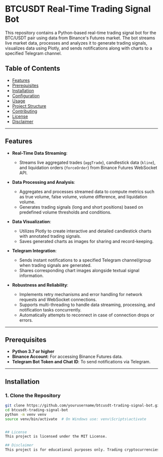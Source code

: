 # BTCUSDT Real-Time Trading Signal Bot

This repository contains a Python-based real-time trading signal bot for the BTC/USDT pair using data from Binance's Futures market. The bot streams live market data, processes and analyzes it to generate trading signals, visualizes data using Plotly, and sends notifications along with charts to a specified Telegram channel.

## Table of Contents

- [Features](#features)
- [Prerequisites](#prerequisites)
- [Installation](#installation)
- [Configuration](#configuration)
- [Usage](#usage)
- [Project Structure](#project-structure)
- [Contributing](#contributing)
- [License](#license)
- [Disclaimer](#disclaimer)

---

## Features

- **Real-Time Data Streaming**:
  - Streams live aggregated trades (`aggTrade`), candlestick data (`kline`), and liquidation orders (`forceOrder`) from Binance Futures WebSocket API.
  
- **Data Processing and Analysis**:
  - Aggregates and processes streamed data to compute metrics such as true volume, false volume, volume difference, and liquidation volume.
  - Generates trading signals (long and short positions) based on predefined volume thresholds and conditions.

- **Data Visualization**:
  - Utilizes Plotly to create interactive and detailed candlestick charts with annotated trading signals.
  - Saves generated charts as images for sharing and record-keeping.

- **Telegram Integration**:
  - Sends instant notifications to a specified Telegram channel/group when trading signals are generated.
  - Shares corresponding chart images alongside textual signal information.

- **Robustness and Reliability**:
  - Implements retry mechanisms and error handling for network requests and WebSocket connections.
  - Supports multi-threading to handle data streaming, processing, and notification tasks concurrently.
  - Automatically attempts to reconnect in case of connection drops or errors.

---

## Prerequisites

- **Python 3.7 or higher**
- **Binance Account**: For accessing Binance Futures data.
- **Telegram Bot Token and Chat ID**: To send notifications via Telegram.

---

## Installation

### 1. Clone the Repository

```bash
git clone https://github.com/yourusername/btcusdt-trading-signal-bot.git
cd btcusdt-trading-signal-bot
python -m venv venv
source venv/bin/activate  # On Windows use: venv\Scripts\activate


## License
This project is licensed under the MIT License.

## Disclaimer
This project is for educational purposes only. Trading cryptocurrencies involves significant risk and can result in financial loss. Use this bot at your own risk. The maintainers and contributors are not responsible for any losses incurred. Always perform due diligence and consider consulting with a professional before engaging in trading activities.



